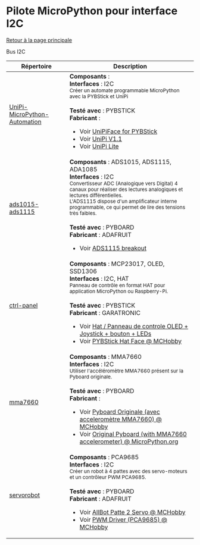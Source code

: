 # Pilote MicroPython pour interface I2C
[Retour à la page principale](../../readme.md)

Bus I2C

<table>
<thead>
  <th>Répertoire</th><th>Description</th>
</thead>
<tbody>
  <tr><td><a href="../../../../tree/master/UniPi-MicroPython-Automation">UniPi-MicroPython-Automation</a></td>
      <td><strong>Composants</strong> : <br />
      <strong>Interfaces</strong> : I2C<br />
<small>Créer un automate programmable MicroPython avec la PYBStick et UniPi</small><br/><br />
      <strong>Testé avec</strong> : PYBSTICK<br />
      <strong>Fabricant</strong> : <br />
<ul>
<li>Voir <a href="https://shop.mchobby.be/fr/nouveaute/1891-carte-interface-unipi-pro-et-lite-pour-pybstick-3232100018914.html">UniPiFace for PYBStick</a></li>
<li>Voir <a href="https://shop.mchobby.be/fr/tactile-flex-pot-softpad/83-clavier-16-touches-souple-3232100000834.html">UniPi V1.1</a></li>
<li>Voir <a href="https://shop.mchobby.be/fr/pi-extensions/1196-extension-unipi-lite-pour-raspberry-pi-3232100011960-unipi-technology.html">UniPi Lite</a></li>
</ul>
      </td>
  </tr>
  <tr><td><a href="../../../../tree/master/ads1015-ads1115">ads1015-ads1115</a></td>
      <td><strong>Composants</strong> : ADS1015, ADS1115, ADA1085<br />
      <strong>Interfaces</strong> : I2C<br />
<small>Convertisseur ADC (Analogique vers Digital) 4 canaux pour réaliser des lectures analogiques et lectures différentielles.<br />L'ADS1115 dispose d'un amplificateur interne programmable, ce qui permet de lire des tensions très faibles.</small><br/><br />
      <strong>Testé avec</strong> : PYBOARD<br />
      <strong>Fabricant</strong> : ADAFRUIT<br />
<ul>
<li>Voir <a href="https://shop.mchobby.be/breakout/362-ads1115-convertisseur-adc-16bits-i2c-3232100003620-adafruit.html">ADS1115 breakout</a></li>
</ul>
      </td>
  </tr>
  <tr><td><a href="../../../../tree/master/ctrl-panel">ctrl-panel</a></td>
      <td><strong>Composants</strong> : MCP23017, OLED, SSD1306<br />
      <strong>Interfaces</strong> : I2C, HAT<br />
<small>Panneau de contrôle en format HAT pour application MicroPython ou Raspberry-Pi.</small><br/><br />
      <strong>Testé avec</strong> : PYBSTICK<br />
      <strong>Fabricant</strong> : GARATRONIC<br />
<ul>
<li>Voir <a href="https://shop.mchobby.be/fr/nouveaute/1934-hat-panneau-de-controle-oled-joystick-bouton-led-3232100019348.html">Hat / Panneau de controle OLED + Joystick + bouton + LEDs</a></li>
<li>Voir <a href="https://shop.mchobby.be/fr/nouveaute/1935-interface-pybstick-vers-raspberry-pi-3232100019355.html">PYBStick Hat Face @ MCHobby</a></li>
</ul>
      </td>
  </tr>
  <tr><td><a href="../../../../tree/master/mma7660">mma7660</a></td>
      <td><strong>Composants</strong> : MMA7660<br />
      <strong>Interfaces</strong> : I2C<br />
<small>Utiliser l'accéléromètre MMA7660 présent sur la Pyboard originale.</small><br/><br />
      <strong>Testé avec</strong> : PYBOARD<br />
      <strong>Fabricant</strong> : <br />
<ul>
<li>Voir <a href="https://shop.mchobby.be/fr/micropython/570-micropython-pyboard-3232100005709.html">Pyboard Originale (avec acceleromètre MMA7660) @ MCHobby</a></li>
<li>Voir <a href="https://store.micropython.org/product/PYBv1.1H">Original Pyboard (with MMA7660 accelerometer) @ MicroPython.org</a></li>
</ul>
      </td>
  </tr>
  <tr><td><a href="../../../../tree/master/servorobot">servorobot</a></td>
      <td><strong>Composants</strong> : PCA9685<br />
      <strong>Interfaces</strong> : I2C<br />
<small>Créer un robot à 4 pattes avec des servo-moteurs et un contrôleur PWM PCA9685.</small><br/><br />
      <strong>Testé avec</strong> : PYBOARD<br />
      <strong>Fabricant</strong> : ADAFRUIT<br />
<ul>
<li>Voir <a href="https://shop.mchobby.be/fr/moteur/913-allbot-patte-2-servo-vr012-3232100009134-velleman.html">AllBot Patte 2 Servo @ MCHobby</a></li>
<li>Voir <a href="https://shop.mchobby.be/fr/breakout/89-adafruit-controleur-pwm-servo-16-canaux-12-bits-i2c-interface-pca9685-3232100000896-adafruit.html">PWM Driver (PCA9685) @ MCHobby</a></li>
</ul>
      </td>
  </tr>
</tbody>
</table>
